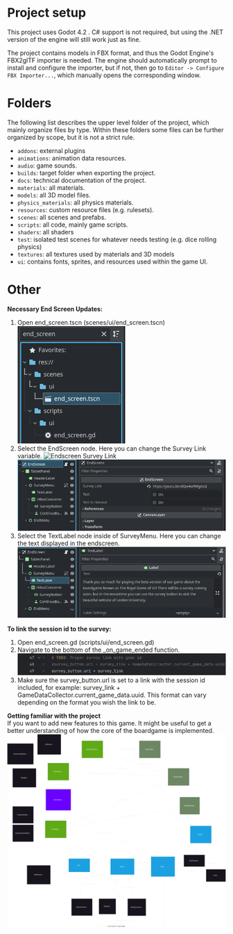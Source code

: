 # Project setup

This project uses Godot 4.2 . C# support is not required, but using the .NET version of the engine will still work just as fine.

The project contains models in FBX format, and thus the Godot Engine's FBX2glTF importer is needed.
The engine should automatically prompt to install and configure the importer, but if not, then go to `Editor -> Configure FBX Importer...`, which manually opens the corresponding  window.

# Folders
The following list describes the upper level folder of the project, which mainly organize files by type. Within these folders some files can be further organized by scope, but it is not a strict rule.
- `addons`: external plugins
- `animations`: animation data resources.
- `audio`: game sounds.
- `builds`: target folder when exporting the project.
- `docs`: technical documentation of the project.
- `materials`: all materials.
- `models`: all 3D model files.
- `physics_materials`: all physics materials.
- `resources`: custom resource files (e.g. rulesets).
- `scenes`: all scenes and prefabs.
- `scripts`: all code, mainly game scripts.
- `shaders`: all shaders
- `test`: isolated test scenes for whatever needs testing (e.g. dice rolling physics)
- `textures`: all textures used by materials and 3D models
- `ui`: contains fonts, sprites, and resources used within the game UI.

# Other

**Necessary End Screen Updates:**
1. Open end_screen.tscn (scenes/ui/end_screen.tscn)
	![](images/endscreen_location.png)
2. Select the EndScreen node. Here you can change the Survey Link variable.
    ![Endscreen Survey Link](endscreen_survey_link.png)
    ![](images/endscreen_survey_link.png)
1. Select the TextLabel node inside of SurveyMenu. Here you can change the text displayed in the endscreen.
    ![](images/endscreen_survey_text.png)

**To link the session id to the survey:**
1. Open end_screen.gd (scripts/ui/end_screen.gd)
2. Navigate to the bottom of the _on_game_ended function.
    ![](images/endscreen_code.png)
3. Make sure the survey_button.url is set to a link with the session id included, for example: survey_link + GameDataCollector.current_game_data.uuid. This format can vary depending on the format you wish the link to be.


**Getting familiar with the project** <br>
If you want to add new features to this game. It might be useful to get a better understanding of how the core of the boardgame is implemented.
![](images/game_ur_core_diagram.svg)